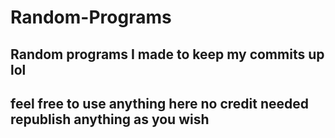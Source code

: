 # Random-Programs
## Random programs I made to keep my commits up lol
## feel free to use anything here no credit needed republish anything as you wish
